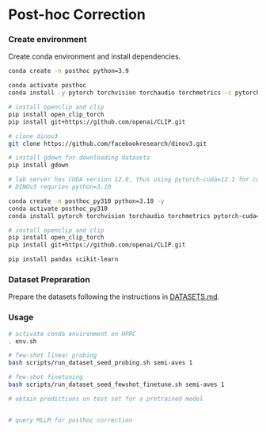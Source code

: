 # Post-hoc Correction



### Create environment

Create conda environment and install dependencies.

```bash
conda create -n posthoc python=3.9

conda activate posthoc
conda install -y pytorch torchvision torchaudio torchmetrics -c pytorch

# install openclip and clip
pip install open_clip_torch
pip install git+https://github.com/openai/CLIP.git

# clone dinov3
git clone https://github.com/facebookresearch/dinov3.git

# install gdown for downloading datasets
pip install gdown

```

```bash
# lab server has CUDA version 12.8, thus using pytorch-cuda=12.1 for compatibility
# DINOv3 requries python=3.10

conda create -n posthoc_py310 python=3.10 -y
conda activate posthoc_py310
conda install pytorch torchvision torchaudio torchmetrics pytorch-cuda=12.1 -c pytorch -c nvidia

# install openclip and clip
pip install open_clip_torch
pip install git+https://github.com/openai/CLIP.git

pip install pandas scikit-learn 

```

### Dataset Prepraration

Prepare the datasets following the instructions in [DATASETS.md](./DATASETS.md).

### Usage

```bash
# activate conda environment on HPRC
. env.sh

# few-shot linear probing
bash scripts/run_dataset_seed_probing.sh semi-aves 1

# few-shot finetuning
bash scripts/run_dataset_seed_fewshot_finetune.sh semi-aves 1

# obtain predictions on test set for a pretrained model


# query MLLM for posthoc correction


```